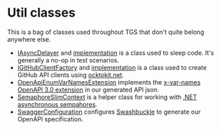 # Util classes

This is a bag of classes used throughout TGS that don't quite belong anywhere else.

- [IAsyncDelayer](./IAsyncDelayer.cs) and [implementation](./AsyncDelayer.cs) is a class used to sleep code. It's generally a no-op in test scenarios.
- [IGitHubClientFactory](./IGitHubClientFactory.cs) and [implementation](./GitHubClientFactory.cs) is a class used to create GitHub API clients using [ocktokit.net](https://github.com/octokit/octokit.net).
- [OpenApiEnumVarNamesExtension](./OpenApiEnumVarNamesExtension) implements the [x-var-names OpenAPI 3.0 extension](https://github.com/OpenAPITools/openapi-generator/blob/master/docs/templating.md#enum) in our generated API json.
- [SemaphoreSlimContext](./SemaphoreSlimContext.cs) is a helper class for working with [.NET asynchronous sempahores](https://docs.microsoft.com/en-us/dotnet/api/system.threading.semaphoreslim?view=netcore-8.0).
- [SwaggerConfiguration](./SwaggerConfiguration.cs) configures [Swashbuckle](https://github.com/domaindrivendev/Swashbuckle.AspNetCore) to generate our OpenAPI specification.
